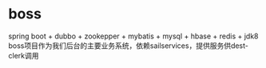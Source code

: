 # boss
spring boot + dubbo + zookepper + mybatis + mysql + hbase + redis + jdk8
boss项目作为我们后台的主要业务系统，依赖sailservices，提供服务供dest-clerk调用

